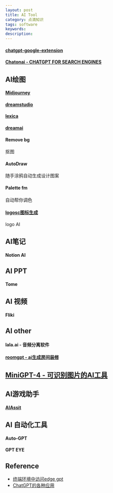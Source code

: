 ```yaml
---
layout: post
title: AI Tool
category: 点滴知识
tags: software
keywords: 
description: 
---
```



#### [chatgpt-google-extension](https://github.com/wong2/chatgpt-google-extension)

#### [Chatonai - CHATGPT FOR SEARCH ENGINES](https://chatonai.org/)

## AI绘图

#### [Midjourney](https://www.youtube.com/watch?v=1sR9xBM1W78)

#### [dreamstudio](https://beta.dreamstudio.ai)

#### [lexica](https://lexica.art/)


#### [dreamai](https://dream.ai/create)

#### Remove bg


抠图

#### AutoDraw

随手涂鸦自动生成设计图案

#### Palette fm

自动帮你调色

#### [logosc图标生成](https://www.logosc.cn/)

logo AI

## AI笔记

#### Notion AI

## AI PPT

#### Tome

## AI 视频

#### Fliki

## AI other

#### lala.ai - 音频分离软件

#### [roomgpt - ai生成房间装修](https://roomgpt.io/)

## [MiniGPT-4 - 可识别图片的AI工具](https://minigpt-4.github.io/)


## AI游戏助手

#### [AIAssit](https://github.com/dengqizhou30/AIAssistOpenCV)

## AI 自动化工具

#### Auto-GPT

#### GPT EYE

## Reference

* [终端环境中访问edge gpt](https://github.com/acheong08/EdgeGPT)
* [ChatGPT的各种应用](https://gpt3demo.com/)